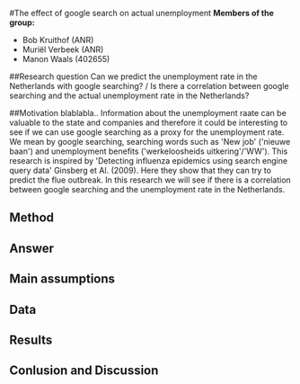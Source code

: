 #The effect of google search on actual unemployment
**Members of the group:**
* Bob Kruithof (ANR)
* Muriël Verbeek (ANR)
* Manon Waals (402655)

##Research question
Can we predict the unemployment rate in the Netherlands with google searching? / Is there a correlation between google searching and the actual unemployment rate in the Netherlands?

##Motivation
blablabla..
Information about the unemployment raate can be valuable to the state and companies and therefore it could be interesting to see if we can use google searching as a proxy for the unemployment rate. We mean by google searching, searching words such as 'New job' ('nieuwe baan') and unemployment benefits ('werkeloosheids uitkering'/'WW'). This research is inspired by 'Detecting influenza epidemics using search engine query data' Ginsberg et Al. (2009). Here they show that they can try to predict the flue outbreak. In this research we will see if there is a correlation between google searching and the unemployment rate in the Netherlands.

Method
-----------------------

Answer
------------------------------

Main assumptions
----------------------------

Data
-----------------------------

Results
--------------------------

Conlusion and Discussion
-----------------------------
